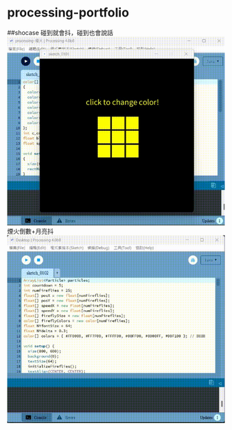 # processing-portfolio
##shocase
碰到就會抖，碰到也會說話
![HTML Image](cubecolor.gif)
煙火倒數+月亮抖
![HTML Image](fireworks.gif)
